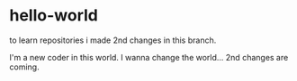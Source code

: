 # hello-world
to learn repositories
i made 2nd changes in this branch.

I'm a new coder in this world. I wanna change the world...
2nd changes are coming.
